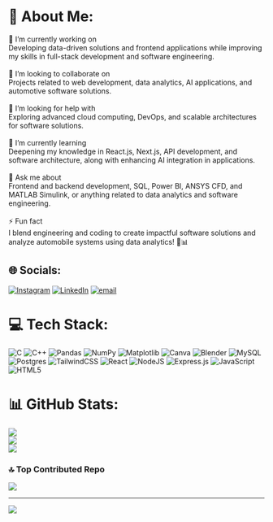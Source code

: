 # 💫 About Me:
🚀 I’m currently working on<br>Developing data-driven solutions and frontend applications while improving my skills in full-stack development and software engineering.<br><br>👥 I’m looking to collaborate on<br>Projects related to web development, data analytics, AI applications, and automotive software solutions.<br><br>🤝 I’m looking for help with<br>Exploring advanced cloud computing, DevOps, and scalable architectures for software solutions.<br><br>🌱 I’m currently learning<br>Deepening my knowledge in React.js, Next.js, API development, and software architecture, along with enhancing AI integration in applications.<br><br>💬 Ask me about<br>Frontend and backend development, SQL, Power BI, ANSYS CFD, and MATLAB Simulink, or anything related to data analytics and software engineering.<br><br>⚡ Fun fact<br>I blend engineering and coding to create impactful software solutions and analyze automobile systems using data analytics! 🚗📊


## 🌐 Socials:
[![Instagram](https://img.shields.io/badge/Instagram-%23E4405F.svg?logo=Instagram&logoColor=white)](https://instagram.com/mr_shafat01) [![LinkedIn](https://img.shields.io/badge/LinkedIn-%230077B5.svg?logo=linkedin&logoColor=white)](https://linkedin.com/in/https://www.linkedin.com/in/md-shafatullah-6a22541a6/) [![email](https://img.shields.io/badge/Email-D14836?logo=gmail&logoColor=white)](mailto:gn2607@myamu.ac.in) 

# 💻 Tech Stack:
![C](https://img.shields.io/badge/c-%2300599C.svg?style=for-the-badge&logo=c&logoColor=white) ![C++](https://img.shields.io/badge/c++-%2300599C.svg?style=for-the-badge&logo=c%2B%2B&logoColor=white) ![Pandas](https://img.shields.io/badge/pandas-%23150458.svg?style=for-the-badge&logo=pandas&logoColor=white) ![NumPy](https://img.shields.io/badge/numpy-%23013243.svg?style=for-the-badge&logo=numpy&logoColor=white) ![Matplotlib](https://img.shields.io/badge/Matplotlib-%23ffffff.svg?style=for-the-badge&logo=Matplotlib&logoColor=black) ![Canva](https://img.shields.io/badge/Canva-%2300C4CC.svg?style=for-the-badge&logo=Canva&logoColor=white) ![Blender](https://img.shields.io/badge/blender-%23F5792A.svg?style=for-the-badge&logo=blender&logoColor=white) ![MySQL](https://img.shields.io/badge/mysql-4479A1.svg?style=for-the-badge&logo=mysql&logoColor=white) ![Postgres](https://img.shields.io/badge/postgres-%23316192.svg?style=for-the-badge&logo=postgresql&logoColor=white) ![TailwindCSS](https://img.shields.io/badge/tailwindcss-%2338B2AC.svg?style=for-the-badge&logo=tailwind-css&logoColor=white) ![React](https://img.shields.io/badge/react-%2320232a.svg?style=for-the-badge&logo=react&logoColor=%2361DAFB) ![NodeJS](https://img.shields.io/badge/node.js-6DA55F?style=for-the-badge&logo=node.js&logoColor=white) ![Express.js](https://img.shields.io/badge/express.js-%23404d59.svg?style=for-the-badge&logo=express&logoColor=%2361DAFB) ![JavaScript](https://img.shields.io/badge/javascript-%23323330.svg?style=for-the-badge&logo=javascript&logoColor=%23F7DF1E) ![HTML5](https://img.shields.io/badge/html5-%23E34F26.svg?style=for-the-badge&logo=html5&logoColor=white)
# 📊 GitHub Stats:
![](https://github-readme-stats.vercel.app/api?username=MRcoder011&theme=dark&hide_border=false&include_all_commits=false&count_private=false)<br/>
![](https://github-readme-streak-stats.herokuapp.com/?user=MRcoder011&theme=dark&hide_border=false)<br/>
![](https://github-readme-stats.vercel.app/api/top-langs/?username=MRcoder011&theme=dark&hide_border=false&include_all_commits=false&count_private=false&layout=compact)

### 🔝 Top Contributed Repo
![](https://github-contributor-stats.vercel.app/api?username=MRcoder011&limit=5&theme=dark&combine_all_yearly_contributions=true)

---
[![](https://visitcount.itsvg.in/api?id=MRcoder011&icon=0&color=0)](https://visitcount.itsvg.in)

<!-- Proudly created with GPRM ( https://gprm.itsvg.in ) -->

